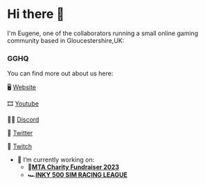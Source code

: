 # Hi there 👋

I'm Eugene, one of the collaborators running a small online gaming community based in Gloucestershire,UK:

### GGHQ

You can find more out about us here:

🖥 [Website](https://gghq.io)

🎞 [Youtube](https://youtube.com/gghqio)

👩‍💻 [Discord](https://discord.gg/gghq)

🐤 [Twitter](https://twitter.com/gghqio)

💟 [Twitch](https://twitch.tv/gghqio)

- 🔭 I’m currently working on:
  - 🎨[**MTA Charity Fundraiser 2023**](https://gghq.io/mta-fundraiser-2023)
  - 🏎[**INKY 500 SIM RACING LEAGUE**](https://gghq.io/season/inky-500-season-2)

  
<!--
**EugeneGGHQ/EugeneGGHQ** is a ✨ _special_ ✨ repository because its `README.md` (this file) appears on your GitHub profile.

Here are some ideas to get you started:

- 🔭 I’m currently working on ...
- 🌱 I’m currently learning ...
- 👯 I’m looking to collaborate on ...
- 🤔 I’m looking for help with ...
- 💬 Ask me about ...
- 📫 How to reach me: ...
- 😄 Pronouns: ...
- ⚡ Fun fact: ...
-->
